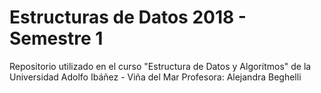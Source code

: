 # Estructuras de Datos 2018 - Semestre 1
Repositorio utilizado en el curso "Estructura de Datos y Algoritmos" de la Universidad Adolfo Ibáñez - Viña del Mar
Profesora: Alejandra Beghelli
